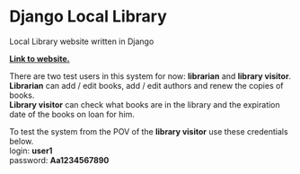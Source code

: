 # Django Local Library
Local Library website written in Django

**[Link to website.](https://polar-mountain-73619.herokuapp.com)**

There are two test users in this system for now: **librarian** and **library visitor**.<br/>
**Librarian** can add / edit books, add / edit authors and renew the copies of books.<br/>
**Library visitor** can check what books are in the library and the expiration date of the books on loan for him.

To test the system from the POV of the **library visitor** use these credentials below.<br/>
login: **user1**<br/>
password: **Aa1234567890**
